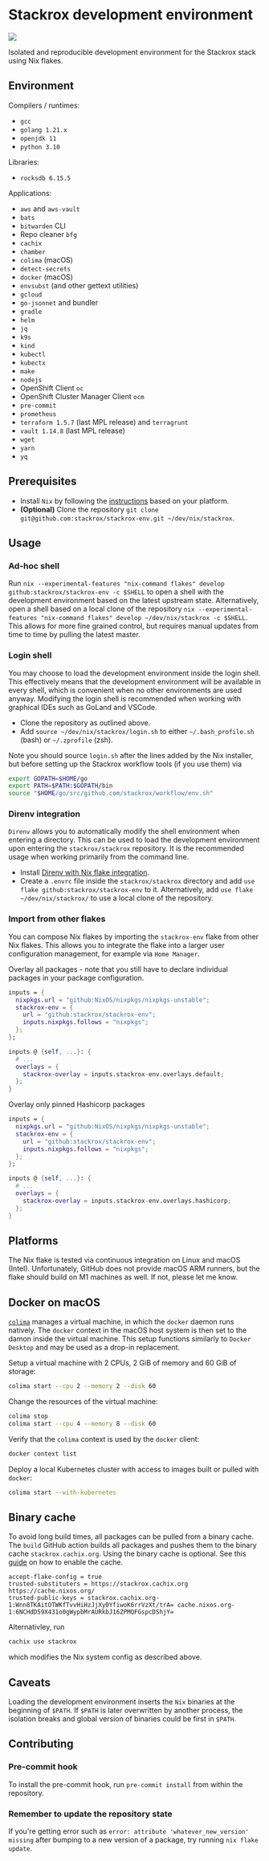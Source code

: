 # Stackrox development environment

[![](http://github-actions.40ants.com/stackrox/stackrox-env/matrix.svg)](https://github.com/stackrox/stackrox-env)

Isolated and reproducible development environment for the Stackrox stack using Nix flakes.

## Environment

Compilers / runtimes:

* `gcc`
* `golang 1.21.x`
* `openjdk 11`
* `python 3.10`

Libraries:

* `rocksdb 6.15.5`

Applications:

* `aws` and `aws-vault`
* `bats`
* `bitwarden` CLI
* Repo cleaner `bfg`
* `cachix`
* `chamber`
* `colima` (macOS)
* `detect-secrets`
* `docker` (macOS)
* `envsubst` (and other gettext utilities)
* `gcloud`
* `go-jsonnet` and bundler
* `gradle`
* `helm`
* `jq`
* `k9s`
* `kind`
* `kubectl`
* `kubectx`
* `make`
* `nodejs`
* OpenShift Client `oc`
* OpenShift Cluster Manager Client `ocm`
* `pre-commit`
* `prometheus`
* `terraform 1.5.7` (last MPL release) and `terragrunt`
* `vault 1.14.8` (last MPL release)
* `wget`
* `yarn`
* `yq`

## Prerequisites

- Install `Nix` by following the [instructions](https://nixos.org/manual/nix/stable/installation/installing-binary.html)
  based on your platform.
- **(Optional)** Clone the repository `git clone git@github.com:stackrox/stackrox-env.git ~/dev/nix/stackrox`.

## Usage

### Ad-hoc shell

Run `nix --experimental-features "nix-command flakes" develop github:stackrox/stackrox-env -c $SHELL` to open a shell
with the development environment based on the latest upstream state. Alternatively, open a shell based on a local clone
of the repository `nix --experimental-features "nix-command flakes" develop ~/dev/nix/stackrox -c $SHELL`. This allows
for more fine grained control, but requires manual updates from time to time by pulling the latest master.

### Login shell

You may choose to load the development environment inside the login shell. This effectively means that the development
environment will be available in every shell, which is convenient when no other environments are used anyway. Modifying
the login shell is recommended when working with graphical IDEs such as GoLand and VSCode.

- Clone the repository as outlined above.
- Add `source ~/dev/nix/stackrox/login.sh` to either `~/.bash_profile.sh` (bash) or `~/.zprofile` (zsh).

Note you should source `login.sh` after the lines added by the Nix installer, but before setting up the Stackrox workflow
tools (if you use them) via

```sh
export GOPATH=$HOME/go
export PATH=$PATH:$GOPATH/bin
source "$HOME/go/src/github.com/stackrox/workflow/env.sh"
```

### Direnv integration

`Direnv` allows you to automatically modify the shell environment when entering a directory. This can be used to load the
development environment upon entering the `stackrox/stackrox` repository. It is the recommended usage when working primarily
from the command line.

- Install [Direnv with Nix flake integration](https://github.com/nix-community/nix-direnv).
- Create a `.envrc` file inside the `stackrox/stackrox` directory and add `use flake github:stackrox/stackrox-env` to it.
  Alternatively, add `use flake ~/dev/nix/stackrox/` to use a local clone of the repository.

### Import from other flakes

You can compose Nix flakes by importing the `stackrox-env` flake from other Nix flakes. This allows you to
integrate the flake into a larger user configuration management, for example via `Home Manager`.

Overlay all packages - note that you still have to declare individual packages in your package configuration.

```nix
inputs = {
  nixpkgs.url = "github:NixOS/nixpkgs/nixpkgs-unstable";
  stackrox-env = {
    url = "github:stackrox/stackrox-env";
    inputs.nixpkgs.follows = "nixpkgs";
  };
};

inputs @ {self, ...}: {
  # ...
  overlays = {
    stackrox-overlay = inputs.stackrox-env.overlays.default;
  };
}
```

Overlay only pinned Hashicorp packages

```nix
inputs = {
  nixpkgs.url = "github:NixOS/nixpkgs/nixpkgs-unstable";
  stackrox-env = {
    url = "github:stackrox/stackrox-env";
    inputs.nixpkgs.follows = "nixpkgs";
  };
};

inputs @ {self, ...}: {
  # ...
  overlays = {
    stackrox-overlay = inputs.stackrox-env.overlays.hashicorp;
  };
}
```

## Platforms

The Nix flake is tested via continuous integration on Linux and macOS (Intel). Unfortunately, GitHub does not provide
macOS ARM runners, but the flake should build on M1 machines as well. If not, please let me know.

## Docker on macOS

[`colima`](https://github.com/abiosoft/colima) manages a virtual machine, in which the `docker` daemon runs natively.
The `docker` context in the macOS host system is then set to the damon inside the virtual machine. This setup functions
similarly to `Docker Desktop` and may be used as a drop-in replacement.

Setup a virtual machine with 2 CPUs, 2 GiB of memory and 60 GiB of storage:

```sh
colima start --cpu 2 --memory 2 --disk 60
```

Change the resources of the virtual machine:

```sh
colima stop
colima start --cpu 4 --memory 8 --disk 60
```

Verify that the `colima` context is used by the `docker` client:
```sh
docker context list
```

Deploy a local Kubernetes cluster with access to images built or pulled with `docker`:

```sh
colima start --with-kubernetes
```

## Binary cache

To avoid long build times, all packages can be pulled from a binary cache. The `build` GitHub action builds
all packages and pushes them to the binary cache `stackrox.cachix.org`. Using the binary cache is optional.
See this [guide](https://nix.dev/faq#how-do-i-add-a-new-binary-cache) on how to enable the cache.

```
accept-flake-config = true
trusted-substituters = https://stackrox.cachix.org https://cache.nixos.org/
trusted-public-keys = stackrox.cachix.org-1:Wnn8TKAitOTWKfTvvHiHzJjXy0YfiwoK6rrVzXt/trA= cache.nixos.org-1:6NCHdD59X431o0gWypbMrAURkbJ16ZPMQFGspcDShjY=
```

Alternativley, run

```sh
cachix use stackrox
```

which modifies the Nix system config as described above.

## Caveats

Loading the development environment inserts the `Nix` binaries at the beginning of `$PATH`.
If `$PATH` is later overwritten by another process, the isolation breaks and global version
of binaries could be first in `$PATH`.

## Contributing

### Pre-commit hook

To install the pre-commit hook, run `pre-commit install` from within the repository.

### Remember to update the repository state

If you're getting error such as `error: attribute 'whatever_new_version'
missing` after bumping to a new version of a package, try running `nix flake
update`.
